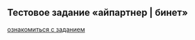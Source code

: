 
## Тестовое задание «айпартнер&nbsp;|&nbsp;бинет»

[ознакомиться с заданием](https://bnet.i-partner.ru/testAPI/ "https://bnet.i-partner.ru/testAPI/")
